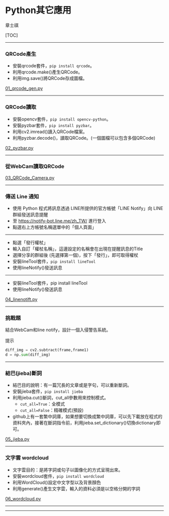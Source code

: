# Python其它應用

章士祺

[TOC]

---

### QRCode產生

- 安裝qrcode套件，`pip install qrcode`。
- 利用qrcode.make()產生QRCode。
- 利用img.save()將QRCode存成圖檔。

[01_qrcode_gen.py][01_qrcode_gen.py]

---

### QRCode讀取

- 安裝opencv套件，`pip install opencv-python`。
- 安裝pyzbar套件，`pip install pyzbar`。
- 利用cv2.imread()讀入QRCode檔案。
- 利用pyzbar.decode()，讀取QRCode。(一個圖檔可以包含多個QRCode)

[02_pyzbar.py][02_pyzbar.py]

---

### 從WebCam讀取QRCode

[03_QRCode_Camera.py][03_QRCode_Camera.py]

---

### 傳送 Line 通知

- 使用 Python 程式將訊息透過 LINE所提供的官方帳號「LINE Notify」向 LINE 群組發送訊息提醒
- 至 https://notify-bot.line.me/zh_TW/ 進行登入
- 點選右上方帳號名稱選單中的「個人頁面」

---

- 點選「發行權杖」
- 輸入自訂「權杖名稱」，這邊設定的名稱會在出現在提醒訊息的Title
- 選擇分享的群組後 (先選擇第一個)，按下「發行」，即可取得權杖
- 安裝lineTool套件，`pip install lineTool`
- 使用lineNotify()發送訊息

---

- 安裝lineTool套件，pip install lineTool
- 使用lineNotify()發送訊息

[04_linenotift.py][04_linenotift.py]

---

### 挑戰題

結合WebCam和line notify，設計一個入侵警告系統。

提示

```python
diff_img = cv2.subtract(frame,frame1)
d = np.sum(diff_img)
```

---

### 結巴(jieba)斷詞

- 結巴目的說明：有一篇冗長的文章或是字句，可以重新斷詞。
- 安裝jieba套件，`pip install jieba`
- 利用jieba.cut()斷詞，cut_all參數用來控制模式。
  - `cut_all=True`：全模式
  - `cut_all=False`：精確模式(預設)
- github上有一套繁中詞庫，如果想要切換成繁中詞庫，可以先下載放在程式的資料夾內，接著在斷詞指令前，利用jieba.set_dictionary()切換dictionary即可。

[05_jieba.py][05_jieba.py]

---

### 文字雲 wordcloud

- 文字雲目的：是將字詞或句子以圖像化的方式呈現出來。
- 安裝wordcloud套件，`pip install wordcloud`
- 利用WordCloud()設定中文字型以及背景顏色
- 利用generate()產生文字雲，輸入的資料必須是以空格分開的字詞

[06_wordcloud.py][06_wordcloud.py]

---

---

[01_qrcode_gen.py]: /sample_codes/part8/01_qrcode_gen.py
[02_pyzbar.py]: /sample_codes/part8/02_pyzbar.py
[03_QRCode_Camera.py]: /sample_codes/part8/03_QRCode_Camera.py
[04_linenotift.py]: /sample_codes/part8/04_linenotift.py
[05_jieba.py]: /sample_codes/part8/05_jieba.py
[06_wordcloud.py]: /sample_codes/part8/06_wordcloud.py